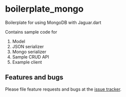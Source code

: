 # boilerplate_mongo

Boilerplate for using MongoDB with Jaguar.dart

Contains sample code for

1. Model
2. JSON serializer
3. Mongo serializer
4. Sample CRUD API
5. Example client

## Features and bugs

Please file feature requests and bugs at the [issue tracker][tracker].

[tracker]: http://example.com/issues/replaceme
